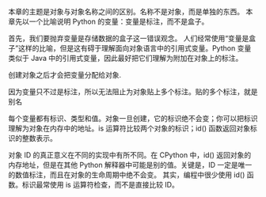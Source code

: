 本章的主题是对象与对象名称之间的区别。名称不是对象，而是单独的东西。
本章先以一个比喻说明 Python 的变量：变量是标注，而不是盒子。

首先，我们要抛弃变量是存储数据的盒子这一错误观念。
人们经常使用“变量是盒子”这样的比喻，但是这有碍于理解面向对象语言中的引用式变量。Python 变量类似于 Java 中的引用式变量，因此最好把它们理解为附加在对象上的标注。

创建对象之后才会把变量分配给对象.

因为变量只不过是标注，所以无法阻止为对象贴上多个标注。贴的多个标注，就是别名

每个变量都有标识、类型和值。对象一旦创建，它的标识绝不会变；你可以把标识理解为对象在内存中的地址。is 运算符比较两个对象的标识；id() 函数返回对象标识的整数表示。

对象 ID 的真正意义在不同的实现中有所不同。在 CPython 中，id() 返回对象的内存地址，但是在其他 Python 解释器中可能是别的值。关键是，ID 一定是唯一的数值标注，而且在对象的生命周期中绝不会变。
其实，编程中很少使用 id() 函数。标识最常使用 is 运算符检查，而不是直接比较 ID。
